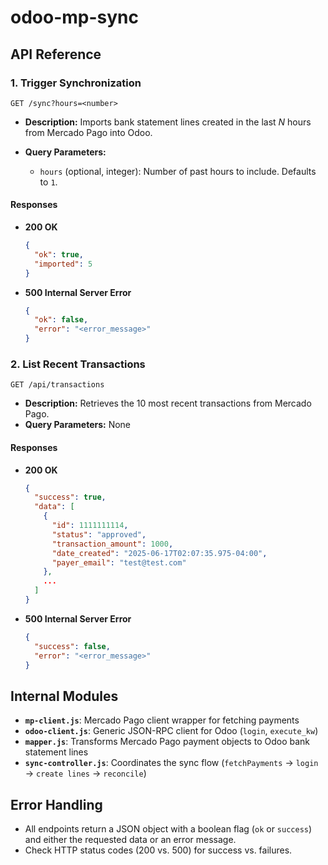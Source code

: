 # odoo-mp-sync

## API Reference

### 1. Trigger Synchronization

```http
GET /sync?hours=<number>
```

* **Description:** Imports bank statement lines created in the last *N* hours from Mercado Pago into Odoo.
* **Query Parameters:**

  * `hours` (optional, integer): Number of past hours to include. Defaults to `1`.

#### Responses

* **200 OK**

  ```json
  {
    "ok": true,
    "imported": 5
  }
  ```
* **500 Internal Server Error**

  ```json
  {
    "ok": false,
    "error": "<error_message>"
  }
  ```

### 2. List Recent Transactions

```http
GET /api/transactions
```

* **Description:** Retrieves the 10 most recent transactions from Mercado Pago.
* **Query Parameters:** None

#### Responses

* **200 OK**

  ```json
  {
    "success": true,
    "data": [
      {
        "id": 1111111114,
        "status": "approved",
        "transaction_amount": 1000,
        "date_created": "2025-06-17T02:07:35.975-04:00",
        "payer_email": "test@test.com"
      },
      ...
    ]
  }
  ```
* **500 Internal Server Error**

  ```json
  {
    "success": false,
    "error": "<error_message>"
  }
  ```

## Internal Modules

* **`mp-client.js`**: Mercado Pago client wrapper for fetching payments
* **`odoo-client.js`**: Generic JSON-RPC client for Odoo (`login`, `execute_kw`)
* **`mapper.js`**: Transforms Mercado Pago payment objects to Odoo bank statement lines
* **`sync-controller.js`**: Coordinates the sync flow (`fetchPayments` → `login` → `create lines` → `reconcile`)

## Error Handling

* All endpoints return a JSON object with a boolean flag (`ok` or `success`) and either the requested data or an error message.
* Check HTTP status codes (200 vs. 500) for success vs. failures.
